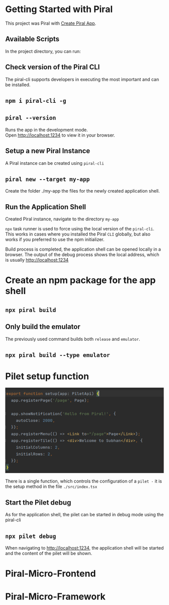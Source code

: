 # Getting Started with Piral 

This project was Piral with [Create Piral App](https://github.com/facebook/create-react-app).

## Available Scripts

In the project directory, you can run:

## Check version of the Piral CLI

The piral-cli supports developers in executing the most important and can be installed.

## `npm i piral-cli -g`

## `piral --version`

Runs the app in the development mode.\
Open [http://localhost:1234](http://localhost:1234) to view it in your browser.

## Setup a new Piral Instance

A Piral instance can be created using `piral-cli`

## `piral new --target my-app`

Create the folder ./my-app the files for the newly created application shell.

## Run the Application Shell
Created Piral instance, navigate to the directory `my-app`

`npx` task runner is used to force using the local version of the `piral-cli`. This works in cases where you installed the Piral `CLI` globally, but also works if you preferred to use the npm initializer.

Build process is completed, the application shell can be opened locally in a browser. The output of the debug process shows the local address, which is usually [http://localhost:1234](http://localhost:1234)

# Create an npm package for the app shell

## `npx piral build`

## Only build the emulator

The previously used command builds both `release` and `emulator`.

## `npx piral build --type emulator`

# Pilet setup function 

![Alt text](image.png)

There is a single function, which controls the configuration of a `pilet -` it is the setup method in the file `./src/index.tsx`

## Start the Pilet debug
As for the application shell, the pilet can be started in debug mode using the piral-cli

## `npx pilet debug`

When navigating to [http://localhost:1234](http://localhost:1234), the application shell will be started and the content of the pilet will be shown.

# Piral-Micro-Frontend
# Piral-Micro-Framework
